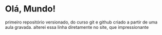 # Olá, Mundo!
 primeiro repositório versionado, do curso git e github
 criado a partir de uma aula gravada.
alterei essa linha diretamente no site, que impressionante
